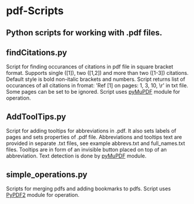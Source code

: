 # pdf-Scripts
Python scripts for working with .pdf files.
---
findCitations.py
---
Script for finding occurances of citations in pdf file in square bracket format. Supports single ([1]), two ([1,2]) and more than two ([1-3]) citations. Default style is bold non-italic brackets and numbers.
Script returns list of occurances of all citations in fromat: 'Ref [1] on pages:	1, 3, 10, \r' in txt file. Some pages can be set to be ignored.
Script uses [pyMuPDF](https://github.com/pymupdf/PyMuPDF) module for operation.


AddToolTips.py
---
Script for adding tooltips for abbreviations in .pdf. It also sets labels of pages and sets properties of .pdf file.
Abbreviations and tooltips text are provided in separate .txt files, see example abbrevs.txt and full_names.txt files.
Tooltips are in form of an invisible button placed on top of an abbreviation.
Text detection is done by [pyMuPDF](https://github.com/pymupdf/PyMuPDF) module.


simple_operations.py
---
Scripts for merging pdfs and adding bookmarks to pdfs.
Script uses [PyPDF2](https://pypdf2.readthedocs.io/en/latest/) module for operation.
